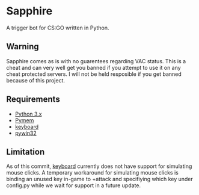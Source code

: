 # Sapphire
A trigger bot for CS:GO written in Python.

## Warning
Sapphire comes as is with no guarentees regarding VAC status. This is a cheat and can very well get you banned if you attempt to use it on any cheat protected servers. I will not be held resposible if you get banned because of this project.

## Requirements
* [Python 3.x](https://www.python.org/)
* [Pymem](https://github.com/srounet/Pymem)
* [keyboard](https://github.com/boppreh/keyboard)
* [pywin32](https://sourceforge.net/projects/pywin32/files/?source=navbar)

## Limitation
As of this commit, [keyboard](https://github.com/boppreh/keyboard) currently does not have support for simulating mouse clicks. A temporary workaround for simulating mouse clicks is binding an unused key in-game to +attack and specifiying which key under config.py while we wait for support in a future update.
